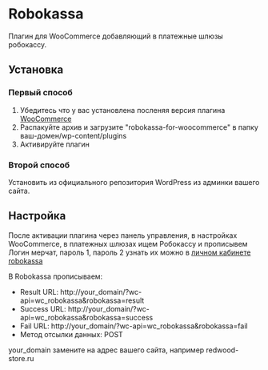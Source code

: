 Robokassa
========

Плагин для WooCommerce добавляющий в платежные шлюзы робокассу.

Установка
----------

### Первый способ

1. Убедитесь что у вас установлена посленяя версия плагина <a href="//www.woothemes.com/woocommerce" title="WooCommerce">WooCommerce</a>
2. Распакуйте архив и загрузите "robokassa-for-woocommerce" в папку ваш-домен/wp-content/plugins
3. Активируйте плагин

### Второй способ

Установить из официального репозитория WordPress из админки вашего сайта. 

Настройка
----------

После активации плагина через панель управления, в настройках WooCommerce, в платежных шлюзах ищем Робокассу и прописывем
Логин мерчат, пароль 1, пароль 2 узнать их можно в [личном кабинете robokassa](https://www.roboxchange.com/Environment/Partners/Login/Merchant/Registration.aspx)


В Robokassa прописываем:
* Result URL: http://your_domain/?wc-api=wc_robokassa&robokassa=result
* Success URL: http://your_domain/?wc-api=wc_robokassa&robokassa=success
* Fail URL: http://your_domain/?wc-api=wc_robokassa&robokassa=fail
* Метод отсылки данных: POST

your_domain замените на адрес вашего сайта, например redwood-store.ru